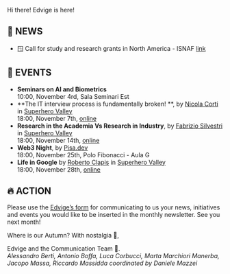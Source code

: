 Hi there! Edvige is here!

## 📰 NEWS

- 🪟 Call for study and research grants in North America - ISNAF [link](https://www.unipi.it/index.php/studiare-all-estero/item/24049-bando-isnaf)

## 📆 EVENTS

- **Seminars on AI and Biometrics**<br/>
  10:00, November 4rd, Sala Seminari Est
- **The IT interview process is fundamentally broken! **, by [Nicola Corti](https://www.linkedin.com/in/cortinico/) in [Superhero Valley](https://superherovalley.fun/)<br/>
  18:00, November 7th, [online](https://teams.microsoft.com/l/meetup-join/19%3ameeting_YjMzNmRhYjMtYzk4Ny00MmI3LThhMjQtYmY3ODk4OTI4ZTc4%40thread.v2/0?context=%7b%22Tid%22%3a%22c7456b31-a220-47f5-be52-473828670aa1%22%2c%22Oid%22%3a%2245ae8565-02c2-4b3b-bf78-7b9278f7fdb8%22%7d)
- **Research in the Academia Vs Research in Industry**, by [Fabrizio Silvestri](https://www.linkedin.com/search/results/all/?heroEntityKey=urn%3Ali%3Afsd_profile%3AACoAAAAuxbMBWbCLmGf2cGg8raSW4cVTcOFWFvc&keywords=fabrizio%20silvestri&origin=RICH_QUERY_SUGGESTION&position=0&searchId=d9de9a40-ca85-4bc8-a409-e4a46eb4d939&sid=8Ea) in [Superhero Valley](https://superherovalley.fun/)<br/>
  18:00, November 14th, [online](https://teams.microsoft.com/l/meetup-join/19%3ameeting_NDMyMTc2M2QtNzlhYS00YzdiLThjZjEtNjgwMjFlMGRmYjY4%40thread.v2/0?context=%7b%22Tid%22%3a%22c7456b31-a220-47f5-be52-473828670aa1%22%2c%22Oid%22%3a%2245ae8565-02c2-4b3b-bf78-7b9278f7fdb8%22%7d)
- **Web3 Night**, by [Pisa.dev](https://pisa.dev/)<br/>
  18:00, November 25th, Polo Fibonacci - Aula G
- **Life in Google** by [Roberto Clapis](https://www.linkedin.com/in/roberto-clapis-943001111/) in [Superhero Valley](https://superherovalley.fun/)<br/>
  18:00, November 28th, [online](https://teams.microsoft.com/l/meetup-join/19%3ameeting_NDE5Y2M0YTctN2I3MC00MDUyLTk5NGQtMGEwZjUzNDEwYjRh%40thread.v2/0?context=%7b%22Tid%22%3a%22c7456b31-a220-47f5-be52-473828670aa1%22%2c%22Oid%22%3a%22905363c2-80f1-4db8-aca1-decfd5a6e038%22%7d)

## 🔥 ACTION

Please use the [Edvige’s form](https://forms.gle/QjRuQ12iqabMtU2F8) for communicating to us your news, initiatives and events you would like to be inserted in the monthly newsletter.
See you next month! 

Where is our Autumn? With nostalgia 🍁,  

Edvige and the Communication Team 🦉.<br/>
*Alessandro Berti, Antonio Boffa, Luca Corbucci, Marta Marchiori Manerba, Jacopo Massa, Riccardo Massidda coordinated by Daniele Mazzei*
